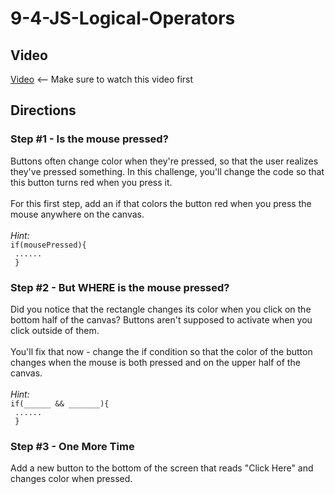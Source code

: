 # 9-4-JS-Logical-Operators

## Video

[Video](https://youtu.be/99eEB9M2z2M) <-- Make sure to watch this video first

## Directions

### Step #1 - Is the mouse pressed? <br>

Buttons often change color when they're pressed, so that the user realizes they've pressed something. In this challenge, you'll change the code so that this button turns red when you press it.
<br><br>
For this first step, add an if that colors the button red when you press the mouse anywhere on the canvas.
<br><br>
*Hint:*
  <br> 
`if(mousePressed){`<br>`
......`<br>`
}`

### Step #2 - But WHERE is the mouse pressed? <br>

Did you notice that the rectangle changes its color when you click on the bottom half of the canvas? Buttons aren't supposed to activate when you click outside of them.
<br><br>
You'll fix that now - change the if condition so that the color of the button changes when the mouse is both pressed and on the upper half of the canvas.
<br><br>
*Hint:*
  <br> 
`if(______ && _______){`<br>`
......`<br>`
}`

### Step #3 - One More Time <br>

Add a new button to the bottom of the screen that reads "Click Here" and changes color when pressed.
